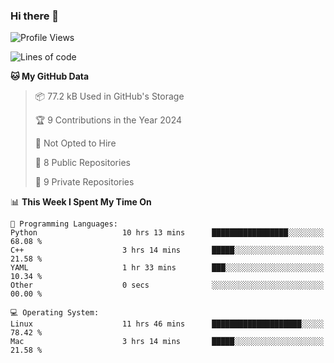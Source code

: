 ### Hi there 👋

<!--
**huayuan4396/huayuan4396** is a ✨ _special_ ✨ repository because its `README.md` (this file) appears on your GitHub profile.

Here are some ideas to get you started:

- 🔭 I’m currently working on ...
- 🌱 I’m currently learning ...
- 👯 I’m looking to collaborate on ...
- 🤔 I’m looking for help with ...
- 💬 Ask me about ...
- 📫 How to reach me: ...
- 😄 Pronouns: ...
- ⚡ Fun fact: ...
-->

<!--START_SECTION:waka-->
![Profile Views](http://img.shields.io/badge/Profile%20Views-19-blue)

![Lines of code](https://img.shields.io/badge/From%20Hello%20World%20I%27ve%20Written-5.7%20thousand%20lines%20of%20code-blue)

**🐱 My GitHub Data** 

> 📦 77.2 kB Used in GitHub's Storage 
 > 
> 🏆 9 Contributions in the Year 2024
 > 
> 🚫 Not Opted to Hire
 > 
> 📜 8 Public Repositories 
 > 
> 🔑 9 Private Repositories 
 > 
📊 **This Week I Spent My Time On** 

```text
💬 Programming Languages: 
Python                   10 hrs 13 mins      █████████████████░░░░░░░░   68.08 % 
C++                      3 hrs 14 mins       █████░░░░░░░░░░░░░░░░░░░░   21.58 % 
YAML                     1 hr 33 mins        ███░░░░░░░░░░░░░░░░░░░░░░   10.34 % 
Other                    0 secs              ░░░░░░░░░░░░░░░░░░░░░░░░░   00.00 % 

💻 Operating System: 
Linux                    11 hrs 46 mins      ████████████████████░░░░░   78.42 % 
Mac                      3 hrs 14 mins       █████░░░░░░░░░░░░░░░░░░░░   21.58 % 
```


<!--END_SECTION:waka-->

